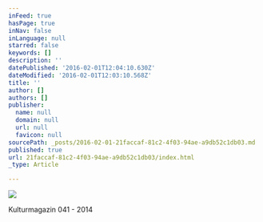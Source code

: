 ```yaml
---
inFeed: true
hasPage: true
inNav: false
inLanguage: null
starred: false
keywords: []
description: ''
datePublished: '2016-02-01T12:04:10.630Z'
dateModified: '2016-02-01T12:03:10.568Z'
title: ''
author: []
authors: []
publisher:
  name: null
  domain: null
  url: null
  favicon: null
sourcePath: _posts/2016-02-01-21faccaf-81c2-4f03-94ae-a9db52c1db03.md
published: true
url: 21faccaf-81c2-4f03-94ae-a9db52c1db03/index.html
_type: Article

---
```

![](https://the-grid-user-content.s3-us-west-2.amazonaws.com/04c2d446-f84c-4681-966d-43d95780d0b7.jpg)

Kulturmagazin 041 - 2014